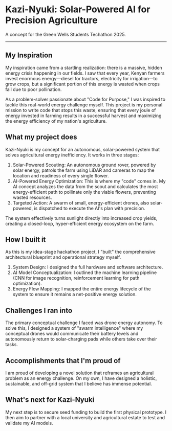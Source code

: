 # Kazi-Nyuki: Solar-Powered AI for Precision Agriculture

A concept for the Green Wells Students Techathon 2025.

---

## My Inspiration
My inspiration came from a startling realization: there is a massive, hidden energy crisis happening in our fields. I saw that every year, Kenyan farmers invest enormous energy—diesel for tractors, electricity for irrigation—to grow crops, but a significant portion of this energy is wasted when crops fail due to poor pollination.

As a problem-solver passionate about "Code for Purpose," I was inspired to tackle this real-world energy challenge myself. This project is my personal mission to write code that stops this waste, ensuring that every joule of energy invested in farming results in a successful harvest and maximizing the energy efficiency of my nation's agriculture.

## What my project does
Kazi-Nyuki is my concept for an autonomous, solar-powered system that solves agricultural energy inefficiency. It works in three stages:

1.  Solar-Powered Scouting: An autonomous ground rover, powered by solar energy, patrols the farm using LiDAR and cameras to map the location and readiness of every single flower.
2.  AI-Powered Energy Optimization: This is where my "code" comes in. My AI concept analyzes the data from the scout and calculates the most energy-efficient path to pollinate only the viable flowers, preventing wasted resources.
3.  Targeted Action: A swarm of small, energy-efficient drones, also solar-powered, is dispatched to execute the AI's plan with precision.

The system effectively turns sunlight directly into increased crop yields, creating a closed-loop, hyper-efficient energy ecosystem on the farm.

## How I built it
As this is my idea-stage hackathon project, I "built" the comprehensive architectural blueprint and operational strategy myself.
1.  System Design: I designed the full hardware and software architecture.
2.  AI Model Conceptualization: I outlined the machine learning pipeline (CNN for image recognition, reinforcement learning for path optimization).
3.  Energy Flow Mapping: I mapped the entire energy lifecycle of the system to ensure it remains a net-positive energy solution.

## Challenges I ran into
The primary conceptual challenge I faced was drone energy autonomy. To solve this, I designed a system of "swarm intelligence" where my conceptual drones would communicate their battery levels and autonomously return to solar-charging pads while others take over their tasks.

## Accomplishments that I'm proud of
I am proud of developing a novel solution that reframes an agricultural problem as an energy challenge. On my own, I have designed a holistic, sustainable, and off-grid system that I believe has immense potential.

## What's next for Kazi-Nyuki
My next step is to secure seed funding to build the first physical prototype. I then aim to partner with a local university and agricultural estate to test and validate my AI models. 
